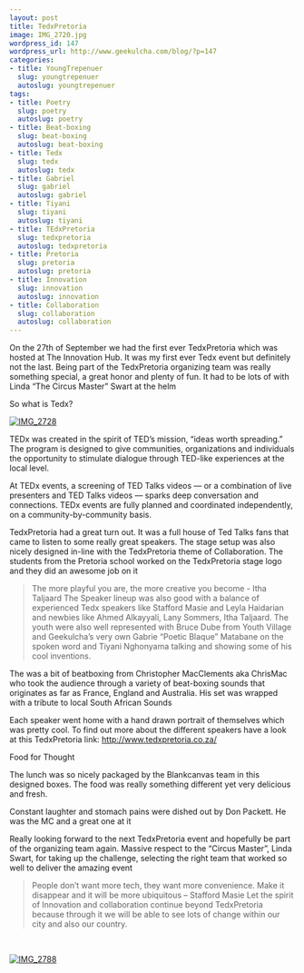 ```yaml
---
layout: post
title: TedxPretoria
image: IMG_2720.jpg
wordpress_id: 147
wordpress_url: http://www.geekulcha.com/blog/?p=147
categories:
- title: YoungTrepenuer
  slug: youngtrepenuer
  autoslug: youngtrepenuer
tags:
- title: Poetry
  slug: poetry
  autoslug: poetry
- title: Beat-boxing
  slug: beat-boxing
  autoslug: beat-boxing
- title: Tedx
  slug: tedx
  autoslug: tedx
- title: Gabriel
  slug: gabriel
  autoslug: gabriel
- title: Tiyani
  slug: tiyani
  autoslug: tiyani
- title: TEdxPretoria
  slug: tedxpretoria
  autoslug: tedxpretoria
- title: Pretoria
  slug: pretoria
  autoslug: pretoria
- title: Innovation
  slug: innovation
  autoslug: innovation
- title: Collaboration
  slug: collaboration
  autoslug: collaboration
---
```

On the 27th of September we had the first ever TedxPretoria which was hosted at The Innovation Hub. It was my first ever Tedx event but definitely not the last. Being part of the TedxPretoria organizing team was really something special, a great honor and plenty of fun. It had to be lots of with Linda “The Circus Master” Swart at the helm  So what is Tedx?

[![IMG_2728](http://www.geekulcha.com/blog/wp-content/uploads/2013/10/IMG_2728-300x200.jpg)](http://www.geekulcha.com/blog/wp-content/uploads/2013/10/IMG_2728.jpg)

 TEDx was created in the spirit of TED’s mission, “ideas worth spreading.” The program is designed to give communities, organizations and individuals the opportunity to stimulate dialogue through TED-like experiences at the local level.  At TEDx events, a screening of TED Talks videos — or a combination of live presenters and TED Talks videos — sparks deep conversation and connections. TEDx events are fully planned and coordinated independently, on a community-by-community basis.  TedxPretoria had a great turn out. It was a full house of Ted Talks fans that came to listen to some really great speakers. The stage setup was also nicely designed in-line with the TedxPretoria theme of Collaboration. The students from the Pretoria school worked on the TedxPretoria stage logo and they did an awesome job on it> The more playful you are, the more creative you become - Itha Taljaard The Speaker lineup was also good with a balance of experienced Tedx speakers like Stafford Masie and Leyla Haidarian and newbies like Ahmed Alkayyali, Lany Sommers, Itha Taljaard. The youth were also well represented with Bruce Dube from Youth Village and Geekulcha’s very own Gabrie “Poetic Blaque” Matabane on the spoken word and Tiyani Nghonyama talking and showing some of his cool inventions.  The was a bit of beatboxing from Christopher MacClements aka ChrisMac who took the audience through a variety of beat-boxing sounds that originates as far as France, England and Australia. His set was wrapped with a tribute to local South African Sounds  Each speaker went home with a hand drawn portrait of themselves which was pretty cool. To find out more about the different speakers have a look at this TedxPretoria link: http://www.tedxpretoria.co.za/  Food for Thought  The lunch was so nicely packaged by the Blankcanvas team in this designed boxes. The food was really something different yet very delicious and fresh.  Constant laughter and stomach pains were dished out by Don Packett. He was the MC and a great one at it  Really looking forward to the next TedxPretoria event and hopefully be part of the organizing team again. Massive respect to the “Circus Master”, Linda Swart, for taking up the challenge, selecting the right team that worked so well to deliver the amazing event> People don’t want more tech, they want more convenience. Make it disappear and it will be more ubiquitous – Stafford Masie Let the spirit of Innovation and collaboration continue beyond TedxPretoria because through it we will be able to see lots of change within our city and also our country.     [![IMG_2788](http://www.geekulcha.com/blog/wp-content/uploads/2013/10/IMG_2788-300x200.jpg)](http://www.geekulcha.com/blog/wp-content/uploads/2013/10/IMG_2788.jpg)
